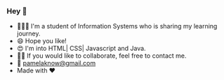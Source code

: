 ### Hey 👋

- 👩🏻‍💻 I'm a student of Information Systems who is sharing my learning journey.
- 😄 Hope you like!
- 😍 I'm into HTML| CSS| Javascript and Java.
- 🙎🏽 If you would like to collaborate, feel free to contact me.
- 📧 pamelaknow@gmail.com
- Made with ❤️

<!--
**pamelagsilveira/pamelagsilveira** is a ✨ _special_ ✨ repository because its `README.md` (this file) appears on your GitHub profile.
-->
